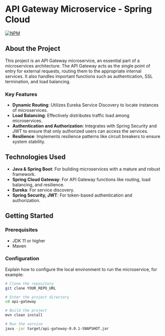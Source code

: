 # API Gateway Microservice - Spring Cloud

[![NPM](https://img.shields.io/npm/l/react)](https://github.com/JoelMaciel/Product-Catalog/blob/readm/LICENCE)


## About the Project

This project is an API Gateway microservice, an essential part of a microservices architecture. The API Gateway acts as the single point of entry for external requests, routing them to the appropriate internal services. It also handles important functions such as authentication, SSL termination, and load balancing.

### Key Features

- **Dynamic Routing**: Utilizes Eureka Service Discovery to locate instances of microservices.
- **Load Balancing**: Effectively distributes traffic load among microservices.
- **Authentication and Authorization**: Integrates with Spring Security and JWT to ensure that only authorized users can access the services.
- **Resilience**: Implements resilience patterns like circuit breakers to ensure system stability.

## Technologies Used

- **Java & Spring Boot**: For building microservices with a mature and robust framework.
- **Spring Cloud Gateway**: For API Gateway functions like routing, load balancing, and resilience.
- **Eureka**: For service discovery.
- **Spring Security, JWT**: For token-based authentication and authorization.


## Getting Started

### Prerequisites

- JDK 11 or higher
- Maven


### Configuration

Explain how to configure the local environment to run the microservice, for example:

```bash
# Clone the repository
git clone YOUR_REPO_URL

# Enter the project directory
cd api-gateway

# Build the project
mvn clean install

# Run the service
java -jar target/api-gateway-0.0.1-SNAPSHOT.jar

